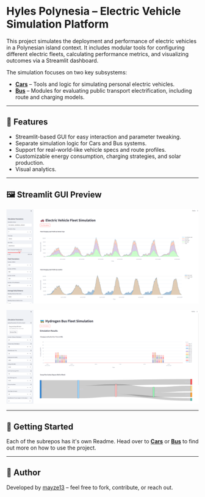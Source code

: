 # Hyles Polynesia – Electric Vehicle Simulation Platform

This project simulates the deployment and performance of electric vehicles in a Polynesian island context. It includes modular tools for configuring different electric fleets, calculating performance metrics, and visualizing outcomes via a Streamlit dashboard.

The simulation focuses on two key subsystems:

- [**Cars**](./code/cars/) – Tools and logic for simulating personal electric vehicles.
- [**Bus**](./code/bus/) – Modules for evaluating public transport electrification, including route and charging models.

---

## 🚀 Features

- Streamlit-based GUI for easy interaction and parameter tweaking.
- Separate simulation logic for Cars and Bus systems.
- Support for real-world-like vehicle specs and route profiles.
- Customizable energy consumption, charging strategies, and solar production.
- Visual analytics.

---

## 🖼️ Streamlit GUI Preview

<p align="center">
  <img src="screenshots/Screenshot_car.png" width="600" alt="Electric Car Streamlit preview">
</p>
<p align="center">
  <img src="screenshots/Screenshot_bus.png" width="600" alt="Hydrogen Bus Streamlit preview">
</p>

---

## 🔧 Getting Started

Each of the subrepos has it's own Readme. Head over to [**Cars**](./code/cars/README.md) or [**Bus**](./code/bus/README.md) to find out more on how to use the project.

---

## 🧐 Author

Developed by [mayze13](https://github.com/mayze13) – feel free to fork, contribute, or reach out.